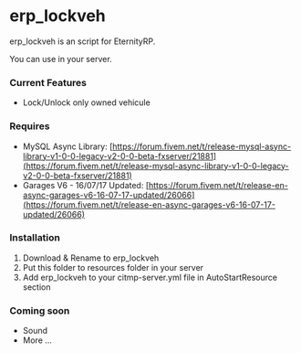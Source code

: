 # erp_lockveh

erp_lockveh is an script for EternityRP.

You can use in your server.

### Current Features

- Lock/Unlock only owned vehicule

### Requires

- MySQL Async Library: [https://forum.fivem.net/t/release-mysql-async-library-v1-0-0-legacy-v2-0-0-beta-fxserver/21881](https://forum.fivem.net/t/release-mysql-async-library-v1-0-0-legacy-v2-0-0-beta-fxserver/21881)
- Garages V6 - 16/07/17 Updated: [https://forum.fivem.net/t/release-en-async-garages-v6-16-07-17-updated/26066](https://forum.fivem.net/t/release-en-async-garages-v6-16-07-17-updated/26066)

### Installation

1. Download & Rename to erp_lockveh
2. Put this folder to resources folder in your server
3. Add erp_lockveh to your citmp-server.yml file in AutoStartResource section

### Coming soon

- Sound
- More ...